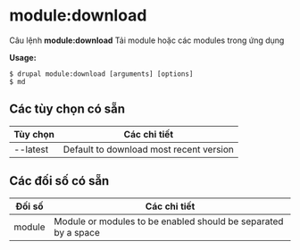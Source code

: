 # module:download
Câu lệnh **module:download** Tải module hoặc các modules trong ứng dụng

**Usage:**
```
$ drupal module:download [arguments] [options] 
$ md  
```

## Các tùy chọn có sẵn
Tùy chọn | Các chi tiết
-------|-------------
--latest | Default to download most recent version

## Các đối số có sẵn
Đối số | Các chi tiết
---------|-------------
module | Module or modules to be enabled should be separated by a space
